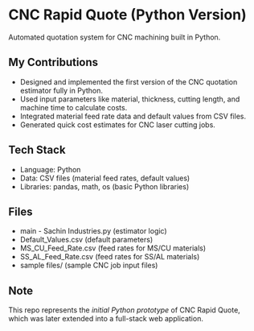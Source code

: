 # CNC Rapid Quote (Python Version)

Automated quotation system for CNC machining built in Python.

## My Contributions
- Designed and implemented the first version of the CNC quotation estimator fully in Python.
- Used input parameters like material, thickness, cutting length, and machine time to calculate costs.
- Integrated material feed rate data and default values from CSV files.
- Generated quick cost estimates for CNC laser cutting jobs.

## Tech Stack
- Language: Python
- Data: CSV files (material feed rates, default values)
- Libraries: pandas, math, os (basic Python libraries)

## Files
- main - Sachin Industries.py (estimator logic)
- Default_Values.csv (default parameters)
- MS_CU_Feed_Rate.csv (feed rates for MS/CU materials)
- SS_AL_Feed_Rate.csv (feed rates for SS/AL materials)
- sample files/ (sample CNC job input files)

## Note
This repo represents the *initial Python prototype* of CNC Rapid Quote, which was later extended into a full-stack web application.
